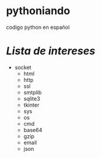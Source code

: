 # pythoniando
codigo python en español

***Lista de intereses***
======================
- socket
  - html
  - http
  - ssl
  - smtplib
  - sqlite3
  - tkinter
  - sys
  - os
  - cmd
  - base64
  - gzip
  - email
  - json
